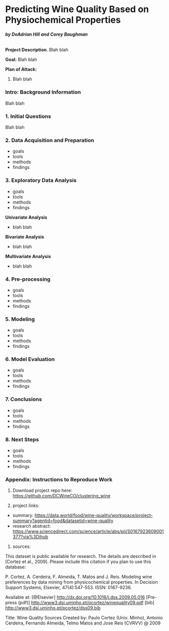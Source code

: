 # Predicting Wine Quality Based on Physiochemical Properties

##### *by DeAdrian Hill and Corey Baughman*
###### 


**Project Description**. Blah blah

**Goal:** Blah blah

**Plan of Attack:**

1. Blah blah

### Intro: Background Information

Blah blah

### 1. Initial Questions

Blah blah

### 2. Data Acquisition and Preparation

- goals
- tools
- methods
- findings

### 3. Exploratory Data Analysis

- goals
- tools
- methods
- findings

**Univariate Analysis**

- blah blah

**Bivariate Analysis**
 
- blah blah

**Multivariate Analysis**

- blah blah

### 4. Pre-processing

- goals
- tools
- methods
- findings

### 5. Modeling

- goals
- tools
- methods
- findings

### 6. Model Evaluation

- goals
- tools
- methods
- findings

### 7. Conclusions

- goals
- tools
- methods
- findings

### 8. Next Steps

- goals
- tools
- methods
- findings

### Appendix: Instructions to Reproduce Work

1. Download project repo here:
https://github.com/DCWineCO/clustering_wine

1. project links:

- summary: https://data.world/food/wine-quality/workspace/project-summary?agentid=food&datasetid=wine-quality
- research abstract: https://www.sciencedirect.com/science/article/abs/pii/S0167923609001377?via%3Dihub

1. sources:

This dataset is public available for research. The details are described in [Cortez et al., 2009].
Please include this citation if you plan to use this database:

P. Cortez, A. Cerdeira, F. Almeida, T. Matos and J. Reis.
Modeling wine preferences by data mining from physicochemical properties.
In Decision Support Systems, Elsevier, 47(4):547-553. ISSN: 0167-9236.

Available at: [@Elsevier] http://dx.doi.org/10.1016/j.dss.2009.05.016
[Pre-press (pdf)] http://www3.dsi.uminho.pt/pcortez/winequality09.pdf
[bib] http://www3.dsi.uminho.pt/pcortez/dss09.bib

Title: Wine Quality
Sources
Created by: Paulo Cortez (Univ. Minho), Antonio Cerdeira, Fernando Almeida, Telmo Matos and Jose Reis (CVRVV) @ 2009



